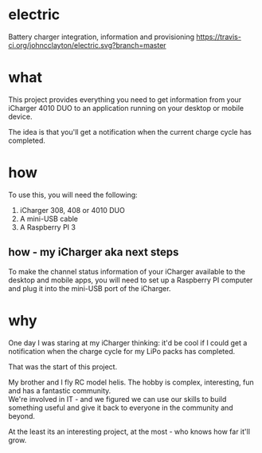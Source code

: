 # electric
Battery charger integration, information and provisioning
https://travis-ci.org/johncclayton/electric.svg?branch=master

# what
This project provides everything you need to get information from your iCharger 4010 DUO to an application running on your desktop or mobile device.

The idea is that you'll get a notification when the current charge cycle has completed.

# how
To use this, you will need the following:
1. iCharger 308, 408 or 4010 DUO
1. A mini-USB cable 
1. A Raspberry PI 3 

## how - my iCharger aka next steps
To make the channel status information of your iCharger available to the desktop and mobile apps, you will need to set up a Raspberry PI computer and plug it into the mini-USB port of the iCharger. 

# why
One day I was staring at my iCharger thinking: it'd be cool if I could get a notification
when the charge cycle for my LiPo packs has completed.  

That was the start of this project.  

My brother and I fly RC model helis.  The hobby is complex, interesting, fun and has a fantastic community.  
We're involved in IT - and we figured we can use our skills to build something useful and give it back to everyone in the community and beyond. 
 
At the least its an interesting project, at the most - who knows how far it'll grow. 
